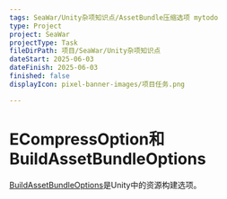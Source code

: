 ```yaml
---
tags: SeaWar/Unity杂项知识点/AssetBundle压缩选项 mytodo
type: Project
project: SeaWar
projectType: Task
fileDirPath: 项目/SeaWar/Unity杂项知识点
dateStart: 2025-06-03
dateFinish: 2025-06-03
finished: false
displayIcon: pixel-banner-images/项目任务.png

---
```

# ECompressOption和BuildAssetBundleOptions
[BuildAssetBundleOptions](https://docs.unity3d.com/cn/2023.2/ScriptReference/BuildAssetBundleOptions.html)是Unity中的资源构建选项。




